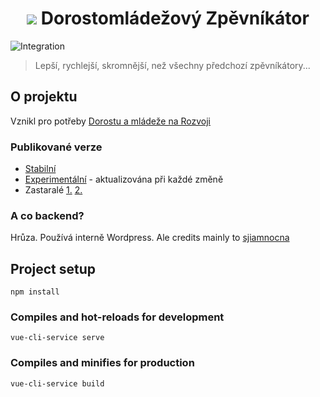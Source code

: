 <h1 style='text-align:center'><img src="http://chvaly.dorostmladez.cz/images/icon-32.png" /> Dorostomládežový Zpěvníkátor</h1>

![Integration](https://github.com/OSDVF/Zpevnikator-Vue/workflows/Integration/badge.svg)

> Lepší, rychlejší, skromnější, než všechny předchozí zpěvníkátory...
## O projektu
Vznikl pro potřeby [Dorostu a mládeže na Rozvoji](http://dorostmladez.cz)
### Publikované verze
- [Stabilní](https://chvaly.dorostmladez.cz)
- [Experimentální](https://dev.dorostmladez.cz) - aktualizována při každé změně
- Zastaralé [1.](https://legacy1.dorostmladez.cz/) [2.](https://legacy2.dorostmladez.cz/)

### A co backend?
Hrůza. Používá interně Wordpress. Ale credits mainly to [sjiamnocna](https://github.com/sjiamnocna)


## Project setup
```
npm install
```

### Compiles and hot-reloads for development
```
vue-cli-service serve
```

### Compiles and minifies for production
```
vue-cli-service build
```
